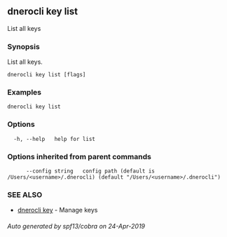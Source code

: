 ## dnerocli key list

List all keys

### Synopsis

List all keys.

```
dnerocli key list [flags]
```

### Examples

```
dnerocli key list
```

### Options

```
  -h, --help   help for list
```

### Options inherited from parent commands

```
      --config string   config path (default is /Users/<username>/.dnerocli) (default "/Users/<username>/.dnerocli")
```

### SEE ALSO

* [dnerocli key](dnerocli_key.md)	 - Manage keys

###### Auto generated by spf13/cobra on 24-Apr-2019
